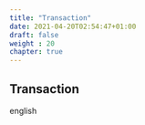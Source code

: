 ```yaml
---
title: "Transaction"
date: 2021-04-20T02:54:47+01:00
draft: false
weight : 20
chapter: true
---
```

## Transaction
english